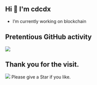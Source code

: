 ## Hi  👋 I'm cdcdx
- I’m currently working on blockchain

## Pretentious GitHub activity
<a href="https://github.com/anuraghazra/github-readme-stats">
  <img align="center" src="https://github-readme-stats.vercel.app/api?username=cdcdx&count_private=true&show_icons=true" />
</a>
<!--
<a href="https://github.com/anuraghazra/convoychat">
  <img align="center" src="https://github-readme-stats.vercel.app/api/top-langs/?username=cdcdx&&hide=vue,c%23" />
</a>
-->

## Thank you for the visit.
![](http://profile-counter.glitch.me/cdcdx/count.svg)
Please give a Star if you like.
